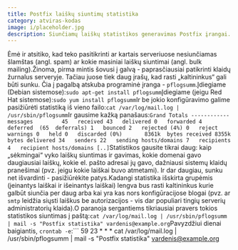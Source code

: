 ```yaml
---
title: Postfix laiškų siuntimų statistika
category: atviras-kodas
image: i/placeholder.jpg
description: Siunčiamų laiškų statistikos generavimas Postfix įrangai. Mums padės pflogsumm programinė įranga / pagalbininkas.
---
```


Ėmė ir atsitiko, kad teko pasitikrinti ar kartais serveriuose nesiunčiamas šlamštas (angl. spam) ar kokie masiniai laiškų siuntimai (angl. bulk mailing).Žinoma, pirma mintis šovusi į galvą - paprasčiausiai patikrinti klaidų žurnalus serveryje. Tačiau juose tiek daug įrašų, kad rasti „kaltininkus“ gali būti sunku. Čia į pagalbą atskuba programinė įranga - `pflogsumm`.Įdiegiame (Debian sistemose):```
    sudo apt-get install pflogsumm
```Įdiegiame (jeigu Red Hat sistemose):```
    sudo yum install pflogsumm
```Ir be jokio konfigūravimo galime pasižiūrėti statistiką iš vieno failo:```
    cat /var/log/mail.log | /usr/sbin/pflogsumm
```Ir gausime kažką panašaus:```
    Grand Totals
    ------------
    messages         45   received
         43   delivered
          0   forwarded
          4   deferred  (65  deferrals)
          1   bounced
          2   rejected (4%)
          0   reject warnings
          0   held
          0   discarded (0%)       8361k  bytes received
       8355k  bytes delivered
         34   senders
         22   sending hosts/domains
          7   recipients
          4   recipient hosts/domains
    [..]
```Statistikos gausite tikrai daug: kaip „sėkmingai“ vyko laiškų siuntimas ir gavimas, kokie domenai gavo daugiausiai laiškų, kokie el. pašto adresai jų gavo, dažniausi sistemų klaidų pranešimai (pvz. jeigu kokie laiškai buvo atmetami). Ir dar daugiau, sunku net išvardinti - pasižiūrėkite patys.Kadangi statistika išskirta grupėmis (įeinantys laiškai ir išeinantys laiškai) lengva bus rasti kaltininkus kurie galbūt siunčia per daug arba kai yra kas nors konfigūracijose blogai (pvz. ar `smtp` leidžia siųsti laiškus be autorizacijos - vis dar populiari tingių serverių administratorių klaida).O paranoja sergantiems tikriausiai pravers tokios statistikos siuntimas į paštą:```
    cat /var/log/mail.log | /usr/sbin/pflogsumm | mail -s "Postfix statistika" vardenis@example.org
```Pavyzdžiui dienai baigiantis, `crontab -e`:```
    59 23  *   *   * cat /var/log/mail.log | /usr/sbin/pflogsumm | mail -s "Postfix statistika" vardenis@example.org
```